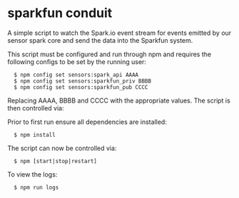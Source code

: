 # sparkfun conduit

A simple script to watch the Spark.io event stream for events emitted by
our sensor spark core and send the data into the Sparkfun system.

This script must be configured and run through npm and requires the
following configs to be set by the running user:

```shell
  $ npm config set sensors:spark_api AAAA
  $ npm config set sensors:sparkfun_priv BBBB
  $ npm config set sensors:sparkfun_pub CCCC
```

Replacing AAAA, BBBB and CCCC with the appropriate values. The script is
then controlled via:

Prior to first run ensure all dependencies are installed:

```shell
  $ npm install
```

The script can now be controlled via:

```shell
  $ npm [start|stop|restart]
```

To view the logs:

```shell
  $ npm run logs
```
